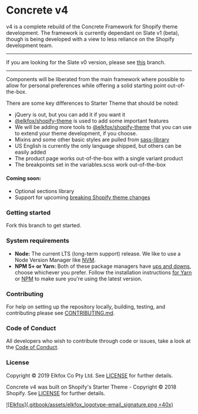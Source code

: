 # Concrete v4

v4 is a complete rebuild of the Concrete Framework for Shopify theme development. The framework is currently dependant on Slate v1 \(beta\), though is being developed with a view to less reliance on the Shopify development team.

-----------

If you are looking for the Slate v0 version, please see [this](https://github.com/Elkfox/Concrete/tree/slate_0) branch.

-----------

Components will be liberated from the main framework where possible to allow for personal preferences while offering a solid starting point out-of-the-box.

There are some key differences to Starter Theme that should be noted:

* jQuery is out, but you can add it if you want it
* [@elkfox/shopify-theme](https://www.npmjs.com/package/@elkfox/shopify-theme) is used to add some important features
* We will be adding more tools to [@elkfox/shopify-theme](https://www.npmjs.com/package/@elkfox/shopify-theme) that you can use to extend your theme development, if you choose.
* Mixins and some other basic styles are pulled from [sass-library](https://www.npmjs.com/package/sass-library)
* US English is currently the only language shipped, but others can be easily added
* The product page works out-of-the-box with a single variant product
* The breakpoints set in the variables.scss work out-of-the-box

#### Coming soon:

* Optional sections library
* Support for upcoming [breaking Shopify theme changes](https://developers.shopify.com/changelog/the-new-online-store-design-experience-is-now-available-in-developer-preview-and-here-s-what-you-need-to-know)

### Getting started

Fork this branch to get started.

### System requirements

* **Node:** The current LTS \(long-term support\) release. We like to use a Node Version Manager like [NVM](https://github.com/creationix/nvm).
* **NPM 5+ or Yarn:** Both of these package managers have [ups and downs](https://blog.risingstack.com/yarn-vs-npm-node-js-package-managers/), choose whichever you prefer. Follow the installation instructions [for Yarn](https://yarnpkg.com/en/docs/install) or [NPM](https://www.npmjs.com/get-npm) to make sure you're using the latest version.

### Contributing

For help on setting up the repository locally, building, testing, and contributing please see [CONTRIBUTING.md](https://github.com/Elkfox/Concrete/blob/master/CONTRIBUTING.md).

### Code of Conduct

All developers who wish to contribute through code or issues, take a look at the [Code of Conduct](https://github.com/Elkfox/Concrete/blob/master/CODE_OF_CONDUCT.md).

### License

Copyright © 2019 Elkfox Co Pty Ltd. See [LICENSE](https://github.com/Elkfox/Concrete/blob/master/LICENSE) for further details.

Concrete v4 was built on Shopify's Starter Theme - Copyright © 2018 Shopify. See [LICENSE](https://github.com/Shopify/starter-theme/blob/master/LICENSE) for further details.

[![Elkfox](.gitbook/assets/elkfox_logotype-email_signature.png =40x)](https://elkfox.com/)
